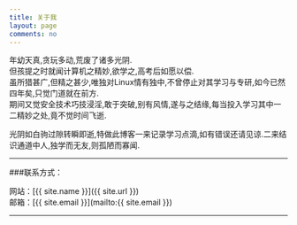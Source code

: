 ```yaml
---
title: 关于我
layout: page
comments: no
---
```


年幼天真,贪玩多动,荒废了诸多光阴.</br>
但孩提之时就闻计算机之精妙,欲学之,高考后如愿以偿.</br>
虽所猎甚广,但精之甚少,唯独对Linux情有独中,不曾停止对其学习与专研,如今已然四年矣,只觉门道就在前方.</br>
期间又觉安全技术巧技浸淫,敢于突破,别有风情,遂与之结缘,每当投入学习其中一二精妙之处,竟不觉时间飞逝.</br>

光阴如白驹过隙转瞬即逝,特做此博客一来记录学习点滴,如有错误还请见谅.二来结识通道中人,独学而无友,则孤陋而寡闻.</br>

---

###联系方式：

网站：[{{ site.name }}]({{ site.url }})</br>
邮箱：[{{ site.email }}](mailto:{{ site.email }})

---
